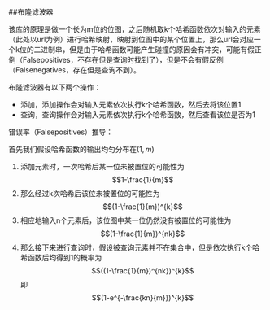 ##布隆滤波器

该库的原理是做一个长为m位的位图，之后随机取k个哈希函数依次对输入的元素（此处以url为例）进行哈希映射，映射到位图中的某个位置上，那么url会对应一个k位的二进制串，但是由于哈希函数可能产生碰撞的原因会有冲突，可能有假正例（Falsepositives，不存在但是查询时找到了），但是不会有假反例（Falsenegatives，存在但是查询不到）。

布隆滤波器有以下两个操作：

* 添加，添加操作会对输入元素依次执行k个哈希函数，然后去将该位置1
* 查询，查询操作会对输入元素依次执行k个哈希函数，然后查看该位是否为1

错误率（Falsepositives）推导：

首先我们假设哈希函数的输出均匀分布在$(1,m)$

1. 添加元素时，一次哈希后某一位未被置位的可能性为
	$$1-\frac{1}{m}$$
2. 那么经过k次哈希后该位未被置位的可能性为
	$$(1-\frac{1}{m})^{k}$$
3.  相应地输入n个元素后，该位图中某一位仍然没有被置位的可能性为
	$$(1-\frac{1}{m})^{nk}$$
4. 那么接下来进行查询时，假设被查询元素并不在集合中，但是依次执行k个哈希函数后均得到1的概率为
	$$((1-\frac{1}{m})^{nk})^{k}$$
	即$$(1-e^{-\frac{kn}{m}})^{k}$$

